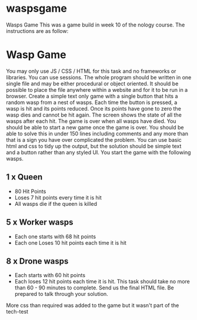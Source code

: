 # waspsgame
Wasps Game
This was a game build in week 10 of the nology course.
The instructions are as follow:

# Wasp Game 
You may only use JS / CSS / HTML for this task and no frameworks or libraries. You can use sessions. The whole program should be written in one single file and may be either procedural or object oriented. It should be possible to place the file anywhere within a website and for it to be run in a browser. 
Create a simple text only game with a single button that hits a random wasp from a nest of wasps. Each time the button is pressed, a wasp is hit and its points reduced. Once its points have gone to zero the wasp dies and cannot be hit again. The screen shows the state of all the wasps after each hit. 
The game is over when all wasps have died. You should be able to start a new game once the game is over. 
You should be able to solve this in under 150 lines including comments and any more than that is a sign you have over complicated the problem. You can use basic html and css to tidy up the output, but the solution should be simple text and a button rather than any styled UI. 
You start the game with the following wasps. 
## 1 x Queen  
* 80 Hit Points  
* Loses 7 hit points every time it is hit  
* All wasps die if the queen is killed 
## 5 x Worker wasps  
* Each one starts with 68 hit points  
* Each one Loses 10 hit points each time it is hit 
## 8 x Drone wasps  
* Each starts with 60 hit points  
* Each loses 12 hit points each time it is hit. 
This task should take no more than 60 - 90 minutes to complete. Send us the final HTML file. Be prepared to talk through your solution. 

More css than required was added to the game but it wasn't part of the tech-test
